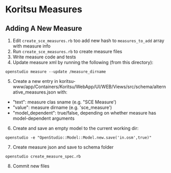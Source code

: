 # Koritsu Measures

## Adding A New Measure
1. Edit `create_sce_measures.rb` too add new hash to `measures_to_add` array with measure info
2. Run `create_sce_measures.rb` to create measure files
3. Write measure code and tests
4. Update measure xml by running the following (from this directory): 

  ```openstudio measure --update /measure_dirname```

5. Create a new entry in koritsu-www/app/Containers/Koritsu/WebApp/UI/WEB/Views/src/schema/alternative_measures.json with:
  - "text": measure clas sname (e.g. "SCE Measure')
  - "value": measure dirname (e.g. 'sce_measure')
  - "model_dependent": true/false, depending on whether measure has model-dependent arguments

6. Create and save an empty model to the current working dir:

``` openstudio -e "OpenStudio::Model::Model.new.save('in.osm',true)" ```

7. Create measure json and save to schema folder

``` openstudio create_measure_spec.rb ```

8. Commit new files